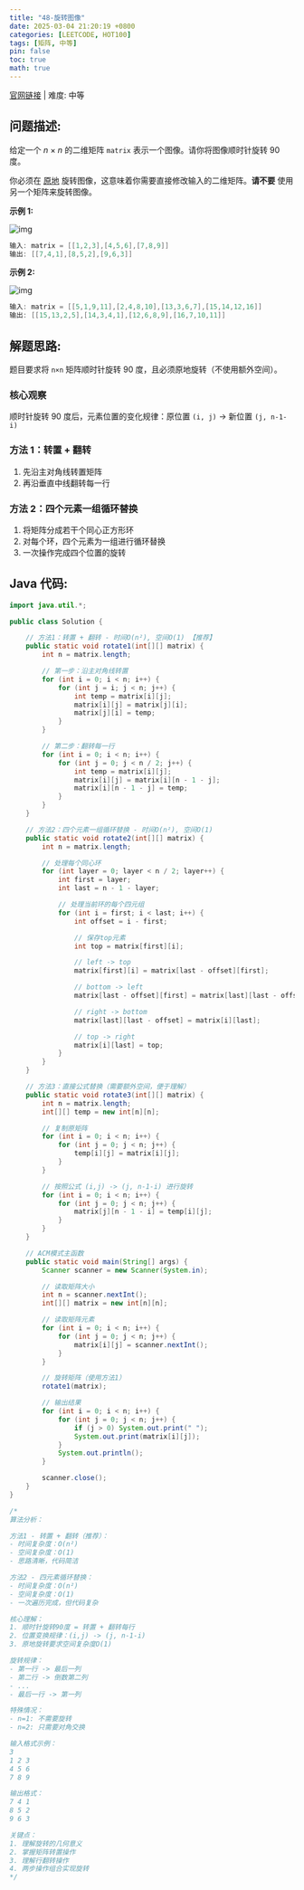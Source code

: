 ```yaml
---
title: "48-旋转图像"
date: 2025-03-04 21:20:19 +0800
categories: [LEETCODE, HOT100]
tags: [矩阵, 中等]
pin: false
toc: true
math: true
---
```


[官网链接](https://leetcode.cn/problems/rotate-image/) \| 难度: 中等

## 问题描述:

给定一个 _n_ × _n_ 的二维矩阵 `matrix` 表示一个图像。请你将图像顺时针旋转 90 度。

你必须在 [原地](https://baike.baidu.com/item/原地算法) 旋转图像，这意味着你需要直接修改输入的二维矩阵。**请不要** 使用另一个矩阵来旋转图像。

**示例 1:**

![img](../assets/img/posts/leetcode/p48_0.jpg)

```java
输入: matrix = [[1,2,3],[4,5,6],[7,8,9]]
输出: [[7,4,1],[8,5,2],[9,6,3]]
```

**示例 2:**

![img](../assets/img/posts/leetcode/p48_1.jpg)

```java
输入: matrix = [[5,1,9,11],[2,4,8,10],[13,3,6,7],[15,14,12,16]]
输出: [[15,13,2,5],[14,3,4,1],[12,6,8,9],[16,7,10,11]]
```

## 解题思路:

题目要求将 `n×n` 矩阵顺时针旋转 90 度，且必须原地旋转（不使用额外空间）。

### 核心观察

顺时针旋转 90 度后，元素位置的变化规律：原位置 `(i, j)` → 新位置 `(j, n-1-i)`

### 方法 1：转置 + 翻转

1. 先沿主对角线转置矩阵
2. 再沿垂直中线翻转每一行

### 方法 2：四个元素一组循环替换

1. 将矩阵分成若干个同心正方形环
2. 对每个环，四个元素为一组进行循环替换
3. 一次操作完成四个位置的旋转

## Java 代码:

```java
import java.util.*;

public class Solution {

    // 方法1：转置 + 翻转 - 时间O(n²), 空间O(1) 【推荐】
    public static void rotate1(int[][] matrix) {
        int n = matrix.length;

        // 第一步：沿主对角线转置
        for (int i = 0; i < n; i++) {
            for (int j = i; j < n; j++) {
                int temp = matrix[i][j];
                matrix[i][j] = matrix[j][i];
                matrix[j][i] = temp;
            }
        }

        // 第二步：翻转每一行
        for (int i = 0; i < n; i++) {
            for (int j = 0; j < n / 2; j++) {
                int temp = matrix[i][j];
                matrix[i][j] = matrix[i][n - 1 - j];
                matrix[i][n - 1 - j] = temp;
            }
        }
    }

    // 方法2：四个元素一组循环替换 - 时间O(n²), 空间O(1)
    public static void rotate2(int[][] matrix) {
        int n = matrix.length;

        // 处理每个同心环
        for (int layer = 0; layer < n / 2; layer++) {
            int first = layer;
            int last = n - 1 - layer;

            // 处理当前环的每个四元组
            for (int i = first; i < last; i++) {
                int offset = i - first;

                // 保存top元素
                int top = matrix[first][i];

                // left -> top
                matrix[first][i] = matrix[last - offset][first];

                // bottom -> left
                matrix[last - offset][first] = matrix[last][last - offset];

                // right -> bottom
                matrix[last][last - offset] = matrix[i][last];

                // top -> right
                matrix[i][last] = top;
            }
        }
    }

    // 方法3：直接公式替换（需要额外空间，便于理解）
    public static void rotate3(int[][] matrix) {
        int n = matrix.length;
        int[][] temp = new int[n][n];

        // 复制原矩阵
        for (int i = 0; i < n; i++) {
            for (int j = 0; j < n; j++) {
                temp[i][j] = matrix[i][j];
            }
        }

        // 按照公式 (i,j) -> (j, n-1-i) 进行旋转
        for (int i = 0; i < n; i++) {
            for (int j = 0; j < n; j++) {
                matrix[j][n - 1 - i] = temp[i][j];
            }
        }
    }

    // ACM模式主函数
    public static void main(String[] args) {
        Scanner scanner = new Scanner(System.in);

        // 读取矩阵大小
        int n = scanner.nextInt();
        int[][] matrix = new int[n][n];

        // 读取矩阵元素
        for (int i = 0; i < n; i++) {
            for (int j = 0; j < n; j++) {
                matrix[i][j] = scanner.nextInt();
            }
        }

        // 旋转矩阵（使用方法1）
        rotate1(matrix);

        // 输出结果
        for (int i = 0; i < n; i++) {
            for (int j = 0; j < n; j++) {
                if (j > 0) System.out.print(" ");
                System.out.print(matrix[i][j]);
            }
            System.out.println();
        }

        scanner.close();
    }
}

/*
算法分析：

方法1 - 转置 + 翻转（推荐）：
- 时间复杂度：O(n²)
- 空间复杂度：O(1)
- 思路清晰，代码简洁

方法2 - 四元素循环替换：
- 时间复杂度：O(n²)
- 空间复杂度：O(1)
- 一次遍历完成，但代码复杂

核心理解：
1. 顺时针旋转90度 = 转置 + 翻转每行
2. 位置变换规律：(i,j) -> (j, n-1-i)
3. 原地旋转要求空间复杂度O(1)

旋转规律：
- 第一行 -> 最后一列
- 第二行 -> 倒数第二列
- ...
- 最后一行 -> 第一列

特殊情况：
- n=1: 不需要旋转
- n=2: 只需要对角交换

输入格式示例：
3
1 2 3
4 5 6
7 8 9

输出格式：
7 4 1
8 5 2
9 6 3

关键点：
1. 理解旋转的几何意义
2. 掌握矩阵转置操作
3. 理解行翻转操作
4. 两步操作组合实现旋转
*/
```
